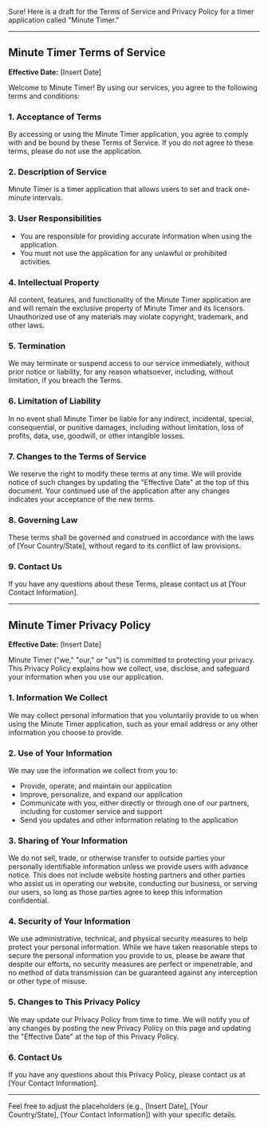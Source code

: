 Sure! Here is a draft for the Terms of Service and Privacy Policy for a timer application called "Minute Timer."

---

## Minute Timer Terms of Service

**Effective Date:** [Insert Date]

Welcome to Minute Timer! By using our services, you agree to the following terms and conditions:

### 1. Acceptance of Terms
By accessing or using the Minute Timer application, you agree to comply with and be bound by these Terms of Service. If you do not agree to these terms, please do not use the application.

### 2. Description of Service
Minute Timer is a timer application that allows users to set and track one-minute intervals.

### 3. User Responsibilities
- You are responsible for providing accurate information when using the application.
- You must not use the application for any unlawful or prohibited activities.

### 4. Intellectual Property
All content, features, and functionality of the Minute Timer application are and will remain the exclusive property of Minute Timer and its licensors. Unauthorized use of any materials may violate copyright, trademark, and other laws.

### 5. Termination
We may terminate or suspend access to our service immediately, without prior notice or liability, for any reason whatsoever, including, without limitation, if you breach the Terms.

### 6. Limitation of Liability
In no event shall Minute Timer be liable for any indirect, incidental, special, consequential, or punitive damages, including without limitation, loss of profits, data, use, goodwill, or other intangible losses.

### 7. Changes to the Terms of Service
We reserve the right to modify these terms at any time. We will provide notice of such changes by updating the "Effective Date" at the top of this document. Your continued use of the application after any changes indicates your acceptance of the new terms.

### 8. Governing Law
These terms shall be governed and construed in accordance with the laws of [Your Country/State], without regard to its conflict of law provisions.

### 9. Contact Us
If you have any questions about these Terms, please contact us at [Your Contact Information].

---

## Minute Timer Privacy Policy

**Effective Date:** [Insert Date]

Minute Timer ("we," "our," or "us") is committed to protecting your privacy. This Privacy Policy explains how we collect, use, disclose, and safeguard your information when you use our application.

### 1. Information We Collect
We may collect personal information that you voluntarily provide to us when using the Minute Timer application, such as your email address or any other information you choose to provide.

### 2. Use of Your Information
We may use the information we collect from you to:
- Provide, operate, and maintain our application
- Improve, personalize, and expand our application
- Communicate with you, either directly or through one of our partners, including for customer service and support
- Send you updates and other information relating to the application

### 3. Sharing of Your Information
We do not sell, trade, or otherwise transfer to outside parties your personally identifiable information unless we provide users with advance notice. This does not include website hosting partners and other parties who assist us in operating our website, conducting our business, or serving our users, so long as those parties agree to keep this information confidential.

### 4. Security of Your Information
We use administrative, technical, and physical security measures to help protect your personal information. While we have taken reasonable steps to secure the personal information you provide to us, please be aware that despite our efforts, no security measures are perfect or impenetrable, and no method of data transmission can be guaranteed against any interception or other type of misuse.

### 5. Changes to This Privacy Policy
We may update our Privacy Policy from time to time. We will notify you of any changes by posting the new Privacy Policy on this page and updating the "Effective Date" at the top of this Privacy Policy.

### 6. Contact Us
If you have any questions about this Privacy Policy, please contact us at [Your Contact Information].

---

Feel free to adjust the placeholders (e.g., [Insert Date], [Your Country/State], [Your Contact Information]) with your specific details.
